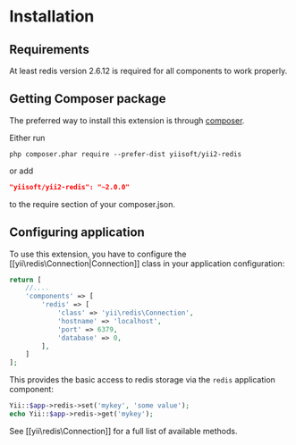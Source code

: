Installation
============

## Requirements

At least redis version 2.6.12 is required for all components to work properly.

## Getting Composer package

The preferred way to install this extension is through [composer](http://getcomposer.org/download/).

Either run

```
php composer.phar require --prefer-dist yiisoft/yii2-redis
```

or add

```json
"yiisoft/yii2-redis": "~2.0.0"
```

to the require section of your composer.json.

## Configuring application

To use this extension, you have to configure the [[yii\redis\Connection|Connection]] class in your application configuration:

```php
return [
    //....
    'components' => [
        'redis' => [
            'class' => 'yii\redis\Connection',
            'hostname' => 'localhost',
            'port' => 6379,
            'database' => 0,
        ],
    ]
];
```

This provides the basic access to redis storage via the `redis` application component:
 
```php
Yii::$app->redis->set('mykey', 'some value');
echo Yii::$app->redis->get('mykey');
```

See [[yii\redis\Connection]] for a full list of available methods.
